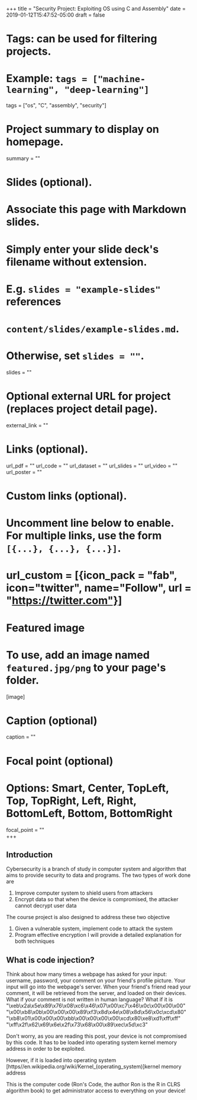 +++
title = "Security Project: Exploiting OS using C and Assembly"
date = 2019-01-12T15:47:52-05:00
draft = false

# Tags: can be used for filtering projects.
# Example: `tags = ["machine-learning", "deep-learning"]`
tags = ["os", "C", "assembly", "security"]

# Project summary to display on homepage.
summary = ""

# Slides (optional).
#   Associate this page with Markdown slides.
#   Simply enter your slide deck's filename without extension.
#   E.g. `slides = "example-slides"` references
#   `content/slides/example-slides.md`.
#   Otherwise, set `slides = ""`.
slides = ""

# Optional external URL for project (replaces project detail page).
external_link = ""

# Links (optional).
url_pdf = ""
url_code = ""
url_dataset = ""
url_slides = ""
url_video = ""
url_poster = ""

# Custom links (optional).
#   Uncomment line below to enable. For multiple links, use the form `[{...}, {...}, {...}]`.
# url_custom = [{icon_pack = "fab", icon="twitter", name="Follow", url = "https://twitter.com"}]

# Featured image
# To use, add an image named `featured.jpg/png` to your page's folder.
[image]
  # Caption (optional)
  caption = ""

  # Focal point (optional)
  # Options: Smart, Center, TopLeft, Top, TopRight, Left, Right, BottomLeft, Bottom, BottomRight
  focal_point = ""  
+++

## Introduction

Cybersecurity is a branch of study in computer system and algorithm that aims to provide security to data and programs. The two types of work done are
1. Improve computer system to shield users from attackers
2. Encrypt data so that when the device is compromised, the attacker cannot decrypt user data

The course project is also designed to address these two objective
1. Given a vulnerable system, implement code to attack the system
2. Program effective encryption
I will provide a detailed explanation for both techniques

## What is code injection?

Think about how many times a webpage has asked for your input: username, password, your comment on your friend's profile picture. Your input will go into the webpage's server. When your friend's friend read your comment, it will be retrieved from the server, and loaded on their devices. What if your comment is not written in human language? What if it is
"\xeb\x2a\x5e\x89\x76\x08\xc6\x46\x07\x00\xc7\x46\x0c\x00\x00\x00" "\x00\xb8\x0b\x00\x00\x00\x89\xf3\x8d\x4e\x08\x8d\x56\x0c\xcd\x80" "\xb8\x01\x00\x00\x00\xbb\x00\x00\x00\x00\xcd\x80\xe8\xd1\xff\xff" "\xff\x2f\x62\x69\x6e\x2f\x73\x68\x00\x89\xec\x5d\xc3"

Don't worry, as you are reading this post, your device is not compromised by this code. It has to be loaded into operating system kernel memory address in order to be exploited.

However, if it is loaded into operating system [https//en.wikipedia.org/wiki/Kernel_(operating_system)]kernel memory address   

This is the computer code (Ron's Code, the author Ron is the R in CLRS algorithm book) to get administrator access to everything on your device!
